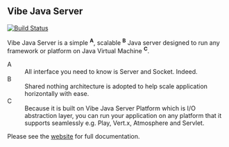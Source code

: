 ## Vibe Java Server
[![Build Status](https://buildhive.cloudbees.com/job/Atmosphere/job/vibe/badge/icon)](https://buildhive.cloudbees.com/job/Atmosphere/job/vibe/)


<p>Vibe Java Server is a simple <sup><strong>A</strong></sup>, scalable <sup><strong>B</strong></sup> Java server designed to run any framework or platform on Java Virtual Machine <sup><strong>C</strong></sup>.</p>
<dl>
    <dt>A</dt>
    <dd>All interface you need to know is Server and Socket. Indeed.</dd>
    <dt>B</dt>
    <dd>Shared nothing architecture is adopted to help scale application horizontally with ease.</dd>
    <dt>C</dt>
    <dd>Because it is built on Vibe Java Server Platform which is I/O abstraction layer, you can run your application on any platform that it supports seamlessly e.g. Play, Vert.x, Atmosphere and Servlet.</dd>
</dl>

Please see the [website](http://atmosphere.github.io/vibe/projects/vibe-java-server//) for full documentation.
